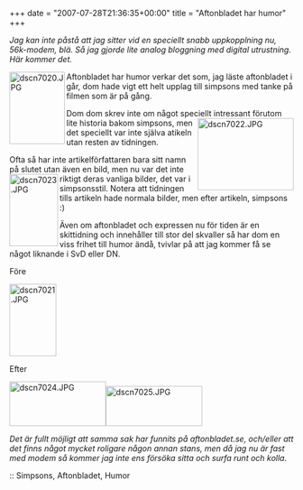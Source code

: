 +++
date = "2007-07-28T21:36:35+00:00"
title = "Aftonbladet har humor"
+++

*Jag kan inte påstå att jag sitter vid en speciellt snabb uppkopplning nu, 56k-modem, blä. Så jag gjorde lite analog bloggning med digital utrustning. Här kommer det.*

<a href="/images/2007/07/dscn7020.JPG" onclick="return false;" title="Direct link to file"><img src="http://cdn.junkpile.se/2007/07/dscn7020.thumbnail.JPG" title="dscn7020.JPG" alt="dscn7020.JPG" align="left" height="128" width="98" /></a>Aftonbladet har humor verkar det som, jag läste aftonbladet i går, dom hade vigt ett helt upplag till simpsons med tanke på filmen som är på gång.

Dom dom skrev inte om något speciellt intressant förutom lite<a href="/images/2007/07/dscn7022.JPG" onclick="return false;" title="Direct link to file"><img src="http://cdn.junkpile.se/2007/07/dscn7022.thumbnail.JPG" title="dscn7022.JPG" alt="dscn7022.JPG" align="right" height="128" width="170" /></a> historia bakom simpsons, men det speciellt var inte själva atikeln utan resten av tidningen.

Ofta så har inte artikelförfattaren bara sitt namn på slutet utan även en bild, men nu var det inte riktigt deras <a href="/images/2007/07/dscn7023.JPG" onclick="return false;" title="Direct link to file"><img src="http://cdn.junkpile.se/2007/07/dscn7023.thumbnail.JPG" title="dscn7023.JPG" alt="dscn7023.JPG" align="left" height="128" width="86" /></a>vanliga bilder, det var i simpsonsstil. Notera att tidningen tills artikeln hade normala bilder, men efter artikeln, simpsons :) 

Även om aftonbladet och expressen nu för tiden är en skittidning och innehåller till stor del skvaller så har dom en viss frihet till humor ändå, tvivlar på att jag kommer få se något liknande i SvD eller DN.

Före

<a href="/images/2007/07/dscn7021.JPG" onclick="return false;" title="Direct link to file"><img src="http://cdn.junkpile.se/2007/07/dscn7021.thumbnail.JPG" alt="dscn7021.JPG" height="128" width="83" /></a>

Efter

<a href="/images/2007/07/dscn7024.JPG" onclick="return false;" title="Direct link to file"><img src="http://cdn.junkpile.se/2007/07/dscn7024.thumbnail.JPG" alt="dscn7024.JPG" height="79" width="171" /></a><a href="http://cdn.junkpile.se/2007/07/dscn7025.JPG" onclick="return false;" title="Direct link to file"><img src="http://cdn.junkpile.se/2007/07/dscn7025.thumbnail.JPG" alt="dscn7025.JPG" height="71" width="171" /></a>

*Det är fullt möjligt att samma sak har funnits på aftonbladet.se, och/eller att det finns något mycket roligare någon annan stans, men då jag nu är fast med modem så kommer jag inte ens försöka sitta och surfa runt och kolla.*

:: Simpsons, Aftonbladet, Humor

<small></small>
